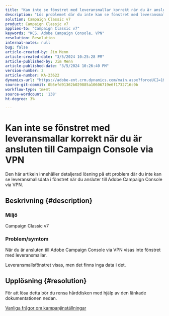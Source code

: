 ```yaml
---
title: "Kan inte se fönstret med leveransmallar korrekt när du är ansluten till Campaign Console via VPN"
description: "Lös problemet där du inte kan se fönstret med leveransmallar när du är ansluten till Campaign Console via VPN. Du bör utföra en hård cache."
solution: Campaign Classic v7
product: Campaign Classic v7
applies-to: "Campaign Classic v7"
keywords: "KCS, Adobe Campaign Console, VPN"
resolution: Resolution
internal-notes: null
bug: false
article-created-by: Jim Menn
article-created-date: "3/5/2024 10:25:28 PM"
article-published-by: Jim Menn
article-published-date: "3/5/2024 10:26:40 PM"
version-number: 2
article-number: KA-23622
dynamics-url: "https://adobe-ent.crm.dynamics.com/main.aspx?forceUCI=1&pagetype=entityrecord&etn=knowledgearticle&id=54f3ae41-3fdb-ee11-904d-6045bd006268"
source-git-commit: 0b5efd91362b029885a10606719e6f1732716c9b
workflow-type: tm+mt
source-wordcount: '138'
ht-degree: 3%

---
```


# Kan inte se fönstret med leveransmallar korrekt när du är ansluten till Campaign Console via VPN


Den här artikeln innehåller detaljerad lösning på ett problem där du inte kan se leveransmallsdata i fönstret när du ansluter till Adobe Campaign Console via VPN.

## Beskrivning {#description}


### <b>Miljö</b>

Campaign Classic v7

### <b>Problem/symtom</b>

När du är ansluten till Adobe Campaign Console via VPN visas inte fönstret med leveransmallar.

Leveransmallsfönstret visas, men det finns inga data i det.


## Upplösning {#resolution}


För att lösa detta bör du rensa hårddisken med hjälp av den länkade dokumentationen nedan.

[Vanliga frågor om kampanjinställningar](https://experienceleague.adobe.com/docs/campaign-classic/using/getting-started/starting-with-adobe-campaign/faq/faq-campaign-config.html?lang=en#perform-hard-cache-clear)
